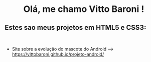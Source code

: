 <div align="center">
     <h1>  Olá, me chamo Vitto Baroni ! </h1>
</div>
<h2>Estes sao meus projetos em HTML5 e CSS3: </h2><br>

<ul>
    <li> Site sobre a evolução do mascote do Android --> <a href="https://vittobaroni.github.io/projeto-android/" target="_blank" rel="external">https://vittobaroni.github.io/projeto-android/</a>
     </li> 
</ul>
